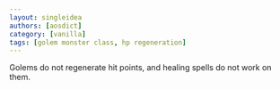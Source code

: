 ```yaml
---
layout: singleidea
authors: [aosdict]
category: [vanilla]
tags: [golem monster class, hp regeneration]
---
```

Golems do not regenerate hit points, and healing spells do not work on them.
